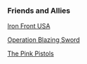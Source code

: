 ### Friends and Allies

[Iron Front USA](https://www.ironfrontusa.org/)

[Operation Blazing Sword](https://www.blazingsword.org/)

[The Pink Pistols](https://www.pinkpistols.org/)